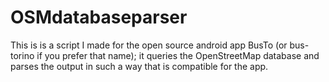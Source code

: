 # OSMdatabaseparser
This is is a script I made for the open source android app BusTo (or bus-torino if you prefer that name); it queries the OpenStreetMap database and parses the output in such a way that is compatible for the app.

